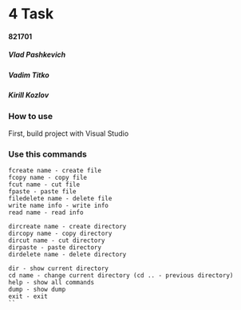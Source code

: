 # 4 Task

#### 821701

##### Vlad Pashkevich

##### Vadim Titko

##### Kirill Kozlov



### How to use

First, build project with Visual Studio

### Use this commands
```
fcreate name - create file
fcopy name - copy file
fcut name - cut file
fpaste - paste file
filedelete name - delete file
write name info - write info
read name - read info

dircreate name - create directory
dircopy name - copy directory
dircut name - cut directory
dirpaste - paste directory
dirdelete name - delete directory

dir - show current directory
cd name - change current directory (cd .. - previous directory)
help - show all commands
dump - show dump
exit - exit
``